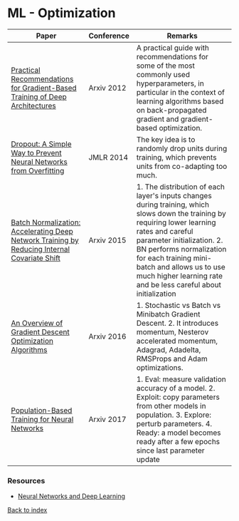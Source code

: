 # ML - Optimization
|Paper|Conference|Remarks
|--|--|--|
|[Practical Recommendations for Gradient-Based Training of Deep Architectures](https://arxiv.org/abs/1206.5533)|Arxiv 2012| A practical guide with recommendations for some of the most commonly used hyperparameters, in particular in the context of learning algorithms based on back-propagated gradient and gradient-based optimization.|
|[Dropout: A Simple Way to Prevent Neural Networks from Overfitting](http://jmlr.org/papers/volume15/srivastava14a.old/srivastava14a.pdf)|JMLR 2014|The key idea is to randomly drop units during training, which prevents units from co-adapting too much.|
|[Batch Normalization: Accelerating Deep Network Training by Reducing Internal Covariate Shift](https://arxiv.org/pdf/1502.03167)|Arxiv 2015| 1. The distribution of each layer's inputs changes during training, which slows down the training by requiring lower learning rates and careful parameter initialization. 2. BN performs normalization for each training mini-batch and allows us to use much higher learning rate and be less careful about initialization|
|[An Overview of Gradient Descent Optimization Algorithms](https://pdfs.semanticscholar.org/e2dc/8810671f76927d862e63faa29c401bdec5da.pdf)|Arxiv 2016| 1. Stochastic vs Batch vs Minibatch Gradient Descent. 2. It introduces momentum, Nesterov accelerated momentum, Adagrad, Adadelta, RMSProps and Adam optimizations.|
|[Population-Based Training for Neural Networks](https://arxiv.org/abs/1711.09846)|Arxiv 2017| 1. Eval: measure validation accuracy of a model. 2. Exploit: copy parameters from other models in population. 3. Explore: perturb  parameters. 4. Ready: a model becomes ready after a few epochs since last parameter update|

### Resources
- [Neural Networks and Deep Learning](http://neuralnetworksanddeeplearning.com/)

[Back to index](../README.md)
<!--stackedit_data:
eyJoaXN0b3J5IjpbNTQzMjc4MTcwLDE0NjkyNDMwOTEsMjA5NT
UxMTc0OF19
-->